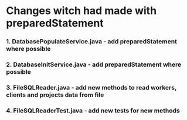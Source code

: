 # Changes witch had made with preparedStatement

### 1. DatabasePopulateService.java - add preparedStatement where possible
### 2. DatabaseInitService.java - add preparedStatement where possible
### 3. FileSQLReader.java - add new methods to read workers, clients and projects data from file
### 4. FileSQLReaderTest.java - add new tests for new methods
